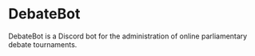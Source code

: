 # DebateBot

DebateBot is a Discord bot for the administration of online parliamentary debate tournaments.
